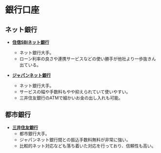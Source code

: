 銀行口座
====

ネット銀行
----

- [**住信SBIネット銀行**](https://www.netbk.co.jp/wpl/NBGate)
  - ネット銀行大手。
  - ローン利率の良さや連携サービスなどの使い勝手が他社より一歩抜きん出ている。

- [**ジャパンネット銀行**](https://www.japannetbank.co.jp)
  - ネット銀行大手。
  - サービスの幅や手数料もやや抑えられていて使いやすい。
  - 三井住友銀行のATMで細かいお金の出し入れも可能。

都市銀行
----

- [**三井住友銀行**](http://www.smbc.co.jp)
  - 都市銀行大手。
  - ジャパンネット銀行間との振込手数料無料が非常に強い。
  - 比較的ネット対応なども落ち着いた対応を行っており、信頼性も高い。
